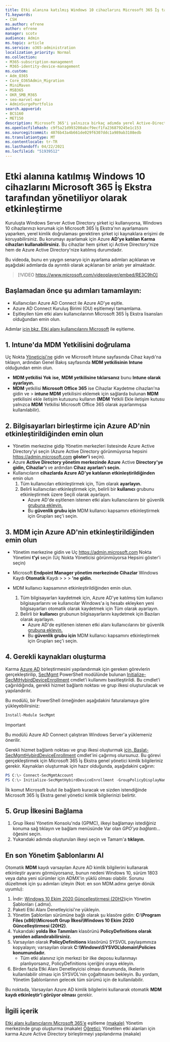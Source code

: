 ```yaml
---
title: Etki alanına katılmış Windows 10 cihazlarını Microsoft 365 İş tarafından yönetiliyor olarak etkinleştirme
f1.keywords:
- CSH
ms.author: efrene
author: efrene
manager: scotv
audience: Admin
ms.topic: article
ms.service: o365-administration
localization_priority: Normal
ms.collection:
- M365-subscription-management
- M365-identity-device-management
ms.custom:
- Adm_O365
- Core_O365Admin_Migration
- MiniMaven
- MSB365
- OKR_SMB_M365
- seo-marvel-mar
- AdminSurgePortfolio
search.appverid:
- BCS160
- MET150
description: Microsoft 365'i yalnızca birkaç adımda yerel Active-Directory'ye katılmış Windows 10 cihazlarını korumak için nasıl etkinleştirebilirsiniz?
ms.openlocfilehash: c9f5a21d993200abcf9ecf1fa236879245e1c153
ms.sourcegitcommit: 4076b43a4b661de029f6307ddc1a989ab3108edb
ms.translationtype: MT
ms.contentlocale: tr-TR
ms.lasthandoff: 04/22/2021
ms.locfileid: "51939512"
---
```

# <a name="enable-domain-joined-windows-10-devices-to-be-managed-by-microsoft-365-business-premium"></a>Etki alanına katılmış Windows 10 cihazlarını Microsoft 365 İş Ekstra tarafından yönetiliyor olarak etkinleştirme

Kuruluşta Windows Server Active Directory şirket içi kullanıyorsa, Windows 10 cihazlarınızı korumak için Microsoft 365 İş Ekstra'nın ayarlamasını yaparken, yerel kimlik doğrulaması gerektiren şirket içi kaynaklara erişimi de koruyabilirsiniz.
Bu korumayı ayarlamak için Azure **AD'ye katılan Karma cihazları kullanabilirsiniz.** Bu cihazlar hem şirket içi Active Directory'nize hem de Azure Active Directory'nize katılmış durumdadır.

Bu videoda, bunu en yaygın senaryo için ayarlama adımları açıklanan ve aşağıdaki adımlarda da ayrıntılı olarak açıklanan bir anlatı yer almaktadır.

> [!VIDEO https://www.microsoft.com/videoplayer/embed/RE3C9hO]
  

## <a name="before-you-get-started-make-sure-you-complete-these-steps"></a>Başlamadan önce şu adımları tamamlayın:
- Kullanıcıları Azure AD Connect ile Azure AD'ye eşitle.
- Azure AD Connect Kuruluş Birimi (OU) eşitlemeyi tamamlama.
- Eşitleyilen tüm etki alanı kullanıcılarının Microsoft 365 İş Ekstra lisansları olduğundan emin olun.

Adımlar [için bkz. Etki alanı kullanıcılarını Microsoft](manage-domain-users.md) ile eşitleme.

## <a name="1-verify-mdm-authority-in-intune"></a>1. Intune'da MDM Yetkilisini doğrulama

Uç Nokta [Yöneticisi'ne](https://endpoint.microsoft.com/#blade/Microsoft_Intune_Enrollment/EnrollmentMenu/overview) gidin ve Microsoft Intune sayfasında  Cihaz kaydı'na tıklayın, ardından Genel Bakış sayfasında **MDM yetkilisinin** **Intune** olduğundan emin olun.

- **MDM yetkilisi Yok** **ise,** **MDM yetkilisine tıklarsanız** bunu **Intune olarak ayarlayın.**
- **MDM** yetkilisi **Microsoft Office 365** ise Cihazlar Kaydetme cihazları'na gidin ve  >   **intune MDM** yetkilisini eklemek için sağlarda bulunan **MDM** yetkilisini ekle iletişim kutusunu kullanın **(MDM** Yetkili Ekle iletişim kutusu yalnızca **MDM** Yetkilisi Microsoft Office 365 olarak ayarlanmışsa kullanılabilir).

## <a name="2-verify-azure-ad-is-enabled-for-joining-computers"></a>2. Bilgisayarları birleştirme için Azure AD'nin etkinleştirildiğinden emin olun

- Yönetim merkezine gidip Yönetim merkezleri listesinde Azure Active Directory'yi seçin (Azure Active Directory görünmüyorsa hepsini <a href="https://go.microsoft.com/fwlink/p/?linkid=2024339" target="_blank">https://admin.microsoft.com</a> **göster'i**  seçin). 
- Azure **Active Directory yönetim merkezinde Azure** Active **Directory'ye gidin, Cihazlar'ı** ve ardından **Cihaz** **ayarları'ı seçin.**
- Kullanıcıların **cihazlarda Azure AD'ye katılanın etkinleştirildiğinden** emin olun 
    1. Tüm kullanıcıları etkinleştirmek için, Tüm olarak **ayarlayın.**
    2. Belirli kullanıcıları etkinleştirmek için, belirli bir **kullanıcı** grubunu etkinleştirmek üzere Seçili olarak ayarlayın.
        - Azure AD'de eşitlenen istenen etki alanı kullanıcılarını bir güvenlik [grubuna ekleyin.](../admin/create-groups/create-groups.md)
        - Bu **güvenlik grubu için** MDM kullanıcı kapsamını etkinleştirmek için Grupları seç'i seçin.

## <a name="3-verify-azure-ad-is-enabled-for-mdm"></a>3. MDM için Azure AD'nin etkinleştirildiğinden emin olun

- Yönetim merkezine gidin ve Uç <a href="https://go.microsoft.com/fwlink/p/?linkid=2024339" target="_blank">https://admin.microsoft.com</a> Nokta Yönetimi **t'yi**  seçin (Uç Nokta Yöneticisi görünmüyorsa Hepsini göster'i seçin) 
- Microsoft **Endpoint Manager yönetim merkezinde Cihazlar** Windows Kaydı **Otomatik** Kaydı  >    >    >  **'ne gidin.**
- MDM kullanıcı kapsamının etkinleştirildiğinden emin olun.

    1. Tüm bilgisayarları kaydetmek için, Azure AD'ye katılmış tüm kullanıcı bilgisayarlarını ve kullanıcılar Windows'a iş hesabı ekleyken yeni bilgisayarları otomatik olarak kaydetmek için Tüm olarak ayarlayın. 
    2. Belirli bir **kullanıcı** grubunun bilgisayarlarını kaydetmek için Bazıları olarak ayarlayın.
        -  Azure AD'de eşitlenen istenen etki alanı kullanıcılarını bir güvenlik [grubuna ekleyin.](../admin/create-groups/create-groups.md)
        -  Bu **güvenlik grubu için** MDM kullanıcı kapsamını etkinleştirmek için Grupları seç'i seçin.

## <a name="4-create-the-required-resources"></a>4. Gerekli kaynakları oluşturma 

Karma [Azure AD](/azure/active-directory/devices/hybrid-azuread-join-managed-domains#configure-hybrid-azure-ad-join) birleştirmesini yapılandırmak için gereken görevlerin gerçekleştirilip, [SecMgmt](https://www.powershellgallery.com/packages/SecMgmt) PowerShell modülünde bulunan [Initialize-SecMtHybirdDeviceEnrollment](https://github.com/microsoft/secmgmt-open-powershell/blob/master/docs/help/Initialize-SecMgmtHybirdDeviceEnrollment.md) cmdlet'i kullanımı basitleştirildi. Bu cmdlet'i çağırıldığında, gerekli hizmet bağlantı noktası ve grup ilkesi oluşturulacak ve yapılandırılır.

Bu modülü, bir PowerShell örneğinden aşağıdakini faturalamaya göre yükleyebilirsiniz:

```powershell
Install-Module SecMgmt
```

> [!IMPORTANT]
> Bu modülü Azure AD Connect çalıştıran Windows Server'a yüklemeniz önerilir.

Gerekli hizmet bağlantı noktası ve grup ilkesi oluşturmak  [için, Başlat-SecMgmtHybirdDeviceEnrollment](https://github.com/microsoft/secmgmt-open-powershell/blob/master/docs/help/Initialize-SecMgmtHybirdDeviceEnrollment.md) cmdlet'ini çağırmış olursunuz. Bu görevi gerçekleştirmek için Microsoft 365 İş Ekstra genel yönetici kimlik bilgileriniz gerekir. Kaynakları oluşturmak için hazır olduğunda, aşağıdakini çağırın:

```powershell
PS C:\> Connect-SecMgmtAccount
PS C:\> Initialize-SecMgmtHybirdDeviceEnrollment -GroupPolicyDisplayName 'Device Management'
```

İlk komut Microsoft bulut ile bağlantı kuracak ve sizden istendiğinde Microsoft 365 İş Ekstra genel yönetici kimlik bilgilerinizi belirtir.

## <a name="5-link-the-group-policy"></a>5. Grup İlkesini Bağlama

1. Grup İlkesi Yönetim Konsolu'nda (GPMC), ilkeyi bağlamayı istediğiniz konuma sağ tıklayın ve bağlam menüsünde Var olan *GPO'ya bağlantı...* öğesini seçin.
2. Yukarıdaki adımda oluşturulan ilkeyi seçin ve Tamam'a **tıklayın.**

## <a name="get-the-latest-administrative-templates"></a>En son Yönetim Şablonlarını Al

Otomatik **MDM** kaydı varsayılan Azure AD kimlik bilgilerini kullanarak etkinleştir ayarını görmüyorsanız, bunun nedeni Windows 10, sürüm 1803 veya daha yeni sürümler için ADMX'in yüklü olması olabilir. Sorunu düzeltmek için şu adımları izleyin (Not: en son MDM.admx geriye dönük uyumlu):

1.  İndir: [Windows 10 Ekim 2020 Güncelleştirmesi (20H2)](https://www.microsoft.com/download/102157)için Yönetim Şablonları (.admx).
2.  Paketi Etki Alanı Denetleyicisi'ne yükleyin.
3.  Yönetim Şablonları sürümüne bağlı olarak şu klasöre gidin: **C:\Program Files (x86)\Microsoft Grup İlkesi\Windows 10 Ekim 2020 Güncelleştirmesi (20H2)**.
4.  Yukarıdaki **yolda İlke Tanımları** klasörünü **PolicyDefinitions olarak yeniden adlandırabilirsiniz.**
5.  Varsayılan olarak **PolicyDefinitions** klasörünü SYSVOL paylaşımınıza kopyalayın; varsayılan olarak **C:\Windows\SYSVOL\domain\Policies konumundadır.** 
    -   Tüm etki alanınız için merkezi bir ilke deposu kullanmayı planlıyorsanız, PolicyDefinitions içeriğini oraya ekleyin.
6.  Birden fazla Etki Alanı Denetleyicisi olması durumunda, ilkelerin kullanılabilir olması için SYSVOL'nin çoğaltmasını bekleyin. Bu yordam, Yönetim Şablonlarının gelecek tüm sürümü için de kullanılabilir.

Bu noktada, Varsayılan Azure AD kimlik bilgilerini kullanarak otomatik **MDM kaydı etkinleştir'i görüyor olması** gerekir.

## <a name="related-content"></a>İlgili içerik

[Etki alanı kullanıcılarını Microsoft 365'e](manage-domain-users.md) eşitleme [(makale)](../admin/create-groups/create-groups.md) Yönetim merkezinde grup oluşturma (makale) [Öğretici:](/azure/active-directory/devices/hybrid-azuread-join-managed-domains.md) Yönetilen etki alanları için karma Azure Active Directory birleştirmeyi yapılandırma (makale)